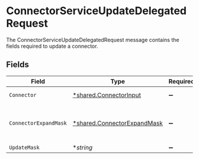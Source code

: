 # ConnectorServiceUpdateDelegatedRequest

The ConnectorServiceUpdateDelegatedRequest message contains the fields required to update a connector.


## Fields

| Field                                                                     | Type                                                                      | Required                                                                  | Description                                                               |
| ------------------------------------------------------------------------- | ------------------------------------------------------------------------- | ------------------------------------------------------------------------- | ------------------------------------------------------------------------- |
| `Connector`                                                               | [*shared.ConnectorInput](../../models/shared/connectorinput.md)           | :heavy_minus_sign:                                                        | A Connector is used to sync objects into Apps                             |
| `ConnectorExpandMask`                                                     | [*shared.ConnectorExpandMask](../../models/shared/connectorexpandmask.md) | :heavy_minus_sign:                                                        | The ConnectorExpandMask is used to expand related objects on a connector. |
| `UpdateMask`                                                              | **string*                                                                 | :heavy_minus_sign:                                                        | N/A                                                                       |